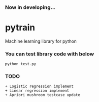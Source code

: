 ### Now in developing...

# pytrain

Machine learning library for python

### You can test library code with below

    python test.py


### TODO

    + Logistic regression implement
    + Linear regression implement
    + Apriori mushroom testcase update
    

